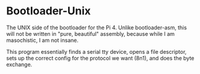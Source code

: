 # Bootloader-Unix

The UNIX side of the bootloader for the Pi 4. Unlike bootloader-asm, this will
not be written in "pure, beautiful" assembly, because while I am masochistic,
I am not insane.

This program essentially finds a serial tty device, opens a file descriptor,
sets up the correct config for the protocol we want (8n1), and does the
byte exchange.
